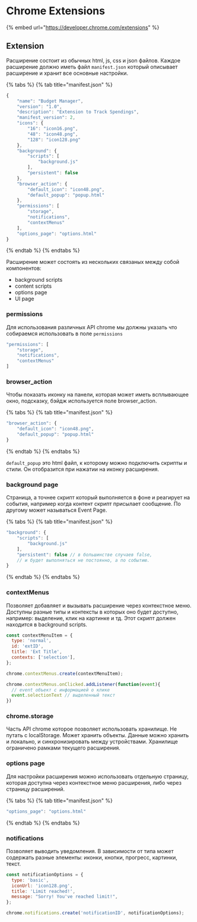 # Chrome Extensions

{% embed url="https://developer.chrome.com/extensions" %}

## Extension

Расширение состоит из обычных html, js, css и json файлов. Каждое расширение должно иметь файл `manifest.json` который описывает расширение и хранит все основные настройки.

{% tabs %}
{% tab title="manifest.json" %}
```javascript
{
    "name": "Budget Manager",
    "version": "1.0",
    "description": "Extension to Track Spendings",
    "manifest_version": 2,
    "icons": {
        "16": "icon16.png",
        "48": "icon48.png",
        "128": "icon128.png"
    },
    "background": {
        "scripts": [
            "background.js"
        ],
        "persistent": false
    },
    "browser_action": {
        "default_icon": "icon48.png",
        "default_popup": "popup.html"
    },
    "permissions": [
        "storage",
        "notifications",
        "contextMenus"
    ],
    "options_page": "options.html"
}
```
{% endtab %}
{% endtabs %}

Расширение может состоять из нескольких связаных между собой компонентов:

* background scripts
* content scripts
* options page
* UI page

### permissions

Для использования различных API chrome мы должны указать что собираемся использовать в поле `permissions`

```javascript
"permissions": [
    "storage",
    "notifications",
    "contextMenus"
]
```

### browser\_action

Чтобы показать иконку на панели, которая может иметь всплывающее окно, подсказку, бэйдж используется поле browser\_action.

{% tabs %}
{% tab title="manifest.json" %}
```javascript
"browser_action": {
    "default_icon": "icon48.png",
    "default_popup": "popup.html"
}
```
{% endtab %}
{% endtabs %}

`default_popup` это html файл, к которому можно подключить скрипты и стили. Он отобразится при нажатии на иконку расширения.

### background page

Страница, а точнее скрипт который выполняется в фоне и реагирует на события, например когда контент скрипт присылает сообщение. По другому может называться Event Page.

{% tabs %}
{% tab title="manifest.json" %}
```javascript
"background": {
    "scripts": [
        "background.js"
    ],
    "persistent": false // в большинстве случаев false, 
    // и будет выполняться не постоянно, а по событию.
}
```
{% endtab %}
{% endtabs %}

### contextMenus

Позволяет добавляет и вызывать расширение через контекстное меню. Доступны разные типы и контексты в которых оно будет доступно, например: выделение, клик на картинке и тд. Этот скрипт должен находится в background scripts.

```javascript
const contextMenuItem = {
  type: 'normal',
  id: 'extID',
  title: 'Ext Title',
  contexts: ['selection'],
};

chrome.contextMenus.create(contextMenuItem);

chrome.contextMenus.onClicked.addListener(function(event){
  // event объект с информацией о клике
  event.selectionText // выделенный текст
})
```

### chrome.storage

Часть API chrome которое позволяет использовать хранилище. Не путать с localStorage. Может хранить объекты. Данные можно хранить и локально, и синхронизировать между устройствами. Хранилище ограничено рамками текущего расширения.

### options page

Для настройки расширения можно использовать отдельную страницу, которая доступна через контекстное меню расширения, либо через страницу расширений.

{% tabs %}
{% tab title="manifest.json" %}
```javascript
"options_page": "options.html"
```
{% endtab %}
{% endtabs %}

### notifications

Позволяет выводить уведомления. В зависимости от типа может содержать разные элементы: иконки, кнопки, прогресс, картинки, текст.

```javascript
const notificationOptions = {
  type: 'basic',
  iconUrl: 'icon128.png',
  title: 'Limit reached!',
  message: "Sorry! You've reached limit!",
};

chrome.notifications.create('notificationID', notificationOptions);
```

